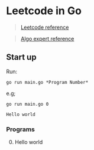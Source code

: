 # Leetcode in Go

> [Leetcode reference](https://leetcode.com)

> [Algo expert reference](https://algoexpert.io)

## Start up

Run:

`go run main.go *Program Number*`

e.g;

`go run main.go 0`

`Hello world`

### Programs

0. Hello world
